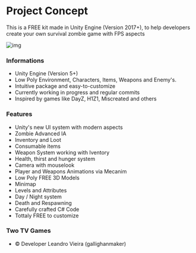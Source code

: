 # Project Concept #

This is a FREE kit made in Unity Engine (Version 2017+), to help developers create your own survival zombie game with FPS aspects 

![img](https://i.imgur.com/AlNYgSj.png)

### Informations ###

* Unity Engine (Version 5+)
* Low Poly Environment, Characters, Items, Weapons and Enemy's.
* Intuitive package and easy-to-customize
* Currently working in progress and regular commits
* Inspired by games like DayZ, H1Z1, Miscreated and others

### Features ###

* Unity's new UI system with modern aspects
* Zombie Advanced IA
* Inventory and Loot
* Consumable items
* Weapon System working with Iventory
* Health, thirst and hunger system
* Camera with mouselook
* Player and Weapons Animations via Mecanim
* Low Poly FREE 3D Models
* Minimap
* Levels and Attributes
* Day / Night system
* Death and Respawning
* Carefully crafted C# Code
* Tottaly FREE to customize

### Two TV Games ###

* :copyright: Developer Leandro Vieira (gallighanmaker)
